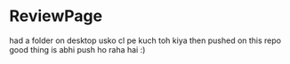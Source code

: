 # ReviewPage
had a folder on desktop usko cl pe kuch toh kiya then pushed on this repo 
good thing is abhi push ho raha hai :)
